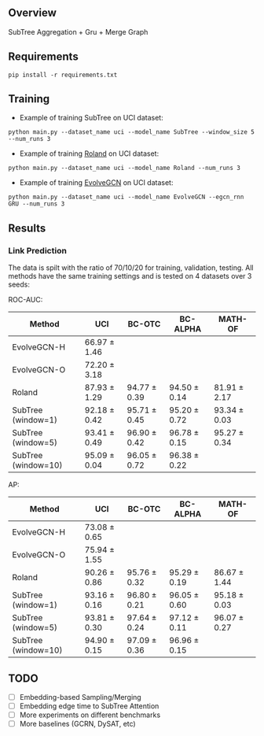 ## Overview

SubTree Aggregation + Gru + Merge Graph

## Requirements
```
pip install -r requirements.txt
```
## Training

* Example of training SubTree on UCI dataset:
```
python main.py --dataset_name uci --model_name SubTree --window_size 5 --num_runs 3
```

* Example of training [Roland](https://arxiv.org/pdf/2208.07239.pdf) on UCI dataset:
```
python main.py --dataset_name uci --model_name Roland --num_runs 3
```

* Example of training [EvolveGCN](https://arxiv.org/pdf/1902.10191.pdf) on UCI dataset:
```
python main.py --dataset_name uci --model_name EvolveGCN --egcn_rnn GRU --num_runs 3
```

## Results
  
### Link Prediction

The data is spilt with the ratio of 70/10/20 for training, validation, testing. All methods have the same training settings and is tested on 4 datasets over 3 seeds:

ROC-AUC:

| Method             |      UCI     |    BC-OTC    |   BC-ALPHA   |   MATH-OF    |
|--------------------|--------------|--------------|--------------|--------------|
| EvolveGCN-H        | 66.97 ± 1.46 |              |              |              |
| EvolveGCN-O        | 72.20 ± 3.18 |              |              |              |
| Roland             | 87.93 ± 1.29 | 94.77 ± 0.39 | 94.50 ± 0.14 | 81.91 ± 2.17 |
| SubTree (window=1) | 92.18 ± 0.42 | 95.71 ± 0.45 | 95.20 ± 0.72 | 93.34 ± 0.03 |
| SubTree (window=5) | 93.41 ± 0.49 | 96.90 ± 0.42 | 96.78 ± 0.15 | 95.27 ± 0.34 |
| SubTree (window=10)| 95.09 ± 0.04 | 96.05 ± 0.72 | 96.38 ± 0.22 |              |

AP:

| Method             |      UCI     |    BC-OTC    |   BC-ALPHA   |   MATH-OF    |
|--------------------|--------------|--------------|--------------|--------------|
| EvolveGCN-H        | 73.08 ± 0.65 |              |              |              |
| EvolveGCN-O        | 75.94 ± 1.55 |              |              |              |
| Roland             | 90.26 ± 0.86 | 95.76 ± 0.32 | 95.29 ± 0.19 | 86.67 ± 1.44 |
| SubTree (window=1) | 93.16 ± 0.16 | 96.80 ± 0.21 | 96.05 ± 0.60 | 95.18 ± 0.03 |
| SubTree (window=5) | 93.81 ± 0.30 | 97.64 ± 0.24 | 97.12 ± 0.11 | 96.07 ± 0.27 |
| SubTree (window=10)| 94.90 ± 0.15 | 97.09 ± 0.36 | 96.96 ± 0.15 |              |

## TODO
- [ ] Embedding-based Sampling/Merging
- [ ] Embedding edge time to SubTree Attention
- [ ] More experiments on different benchmarks
- [ ] More baselines (GCRN, DySAT, etc)